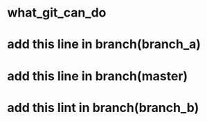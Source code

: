 # what_git_can_do
# add this line in branch(branch_a)
# add this line in branch(master)
# add this lint in branch(branch_b)